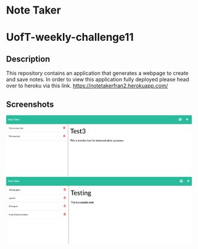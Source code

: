 # Note Taker 
# UofT-weekly-challenge11

## Description

This repository contains an application that generates a webpage to create and save notes. In order to view this application fully deployed please head over to heroku via this link.
https://notetakerfran2.herokuapp.com/

## Screenshots

![ScreenShot](/assets/img/sample1.jpeg)
![ScreenShot](/assets/img/sample2.jpeg)